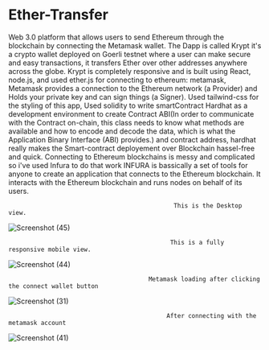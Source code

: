 # Ether-Transfer 
Web 3.0 platform that allows users to send Ethereum through the blockchain by connecting the Metamask wallet.
The Dapp is called Krypt it's a crypto wallet deployed on Goerli testnet where a user can make secure and easy transactions, it transfers Ether over other addresses anywhere across the globe. Krypt is completely responsive and is built using React, node.js, and used ether.js for connecting to ethereum: metamask, Metamask provides a connection to the Ethereum network (a Provider) and Holds your private key and can sign things (a Signer).
Used tailwind-css for the styling of this app,
Used solidity to write smartContract
Hardhat as a development environment to create Contract ABI(In order to communicate with the Contract on-chain, this class needs to know what methods are available and how to encode and decode the data, which is what the Application Binary Interface (ABI) provides.) 
and contract address, hardhat really makes the Smart-contract deployement over Blockchain hassel-free and quick. Connecting to Ethereum blockchains is messy and complicated so i've used Infura to do that work INFURA is bassically a set of tools for anyone to create an application that connects to the Ethereum blockchain. It interacts with the Ethereum blockchain and runs nodes on behalf of its users.




                                                  This is the Desktop view.
![Screenshot (45)](https://user-images.githubusercontent.com/84992044/185729961-c7a3bb07-83d3-4054-ba80-d9d5be98bb2c.png)

                                                 

                                                 This is a fully responsive mobile view.

![Screenshot (44)](https://user-images.githubusercontent.com/84992044/185733574-0e65c12f-edec-4664-b3e3-a9f0a7253a7a.png)


                                           Metamask loading after clicking the connect wallet button
![Screenshot (31)](https://user-images.githubusercontent.com/84992044/185733641-57a9f44d-94dc-4773-8902-b59919fb96a8.png)


                                                After connecting with the metamask account
![Screenshot (41)](https://user-images.githubusercontent.com/84992044/185733692-cfcef957-e09e-4d26-8eea-ad846bc335e3.png)
